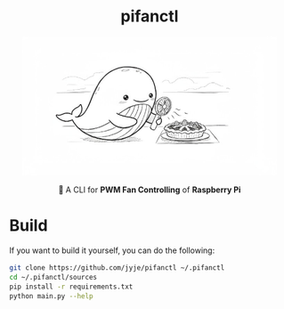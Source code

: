 <div align="center">

# pifanctl

<img alt="pifanctl logo" src="docs/whale-cooling-pie.jpg" height="250" style="max-width: 100%;">

🥧 A CLI for **PWM Fan Controlling** of **Raspberry Pi**

</div>

# Build

If you want to build it yourself, you can do the following:

```sh
git clone https://github.com/jyje/pifanctl ~/.pifanctl
cd ~/.pifanctl/sources
pip install -r requirements.txt
python main.py --help
```
